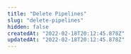 ```yaml
---
title: "Delete Pipelines"
slug: "delete-pipelines"
hidden: false
createdAt: "2022-02-18T20:12:45.878Z"
updatedAt: "2022-02-18T20:12:45.878Z"
---
```

